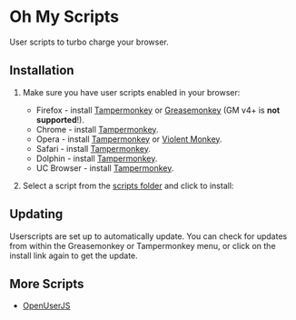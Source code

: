 # Oh My Scripts

User scripts to turbo charge your browser.

## Installation

1. Make sure you have user scripts enabled in your browser:

   - Firefox - install [Tampermonkey](https://tampermonkey.net/?ext=dhdg&browser=firefox) or [Greasemonkey](https://addons.mozilla.org/en-US/firefox/addon/greasemonkey/) (GM v4+ is **not supported**!).
   - Chrome - install [Tampermonkey](https://tampermonkey.net/?ext=dhdg&browser=chrome).
   - Opera - install [Tampermonkey](https://tampermonkey.net/?ext=dhdg&browser=opera) or [Violent Monkey](https://addons.opera.com/en/extensions/details/violent-monkey/).
   - Safari - install [Tampermonkey](https://tampermonkey.net/?ext=dhdg&browser=safari).
   - Dolphin - install [Tampermonkey](https://tampermonkey.net/?ext=dhdg&browser=dolphin).
   - UC Browser - install [Tampermonkey](https://tampermonkey.net/?ext=dhdg&browser=ucweb).

2. Select a script from the [scripts folder](https://github.com/iamogbz/oh-my-scripts/tree/master/scripts) and click to install:

## Updating

Userscripts are set up to automatically update. You can check for updates from within the Greasemonkey or Tampermonkey menu, or click on the install link again to get the update.

## More Scripts

- [OpenUserJS](https://openuserjs.org)

